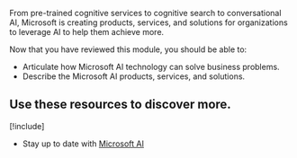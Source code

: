 From pre-trained cognitive services to cognitive search to conversational AI, Microsoft is creating products, services, and solutions for organizations to leverage AI to help them achieve more.

Now that you have reviewed this module, you should be able to:

* Articulate how Microsoft AI technology can solve business problems.
* Describe the Microsoft AI products, services, and solutions.

## Use these resources to discover more.

[!include[](../../../includes/open-link-in-new-tab-note.md)]

* Stay up to date with [Microsoft AI](http://www.microsoft.com/ai)
